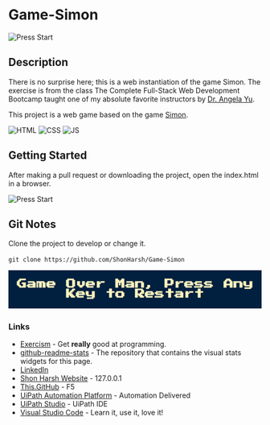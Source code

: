 # Game-Simon

![Press Start](images/Game-Simon-Buttons.png)

## Description

There is no surprise here; this is a web instantiation of the game Simon. The exercise is from the class The Complete Full-Stack Web Development Bootcamp taught one of my absolute favorite instructors by [Dr. Angela Yu](https://www.udemy.com/user/4b4368a3-b5c8-4529-aa65-2056ec31f37e/).

This project is a web game based on the game [Simon](<https://en.wikipedia.org/wiki/Simon_(game)>).

<img src="https://shonharsh.github.io/curriculum-vitae/images/Icon-HTML.png" alt="HTML" width="100"/>
<img src="https://shonharsh.github.io/curriculum-vitae/images/Icon-CSS.png" alt="CSS" width="100"/>
<img src="https://shonharsh.github.io/curriculum-vitae/images/Icon-JavaScript.png" alt="JS" width="100"/>

## Getting Started

After making a pull request or downloading the project, open the index.html in a browser.

![Press Start](images/Game-Simon-Start.png)

## Git Notes

Clone the project to develop or change it.

`git clone https://github.com/ShonHarsh/Game-Simon`

![Press Start](images/Game-Simon-GameOver.png)

### Links

- [Exercism](https://exercism.org/profiles/ShonHarsh) - Get **really** good at programming.
- [github-readme-stats](https://github.com/anuraghazra/github-readme-stats) - The repository that contains the visual stats widgets for this page.
- [LinkedIn](https://www.linkedin.com/in/shonharsh/)
- [Shon Harsh Website](https://shonharsh.github.io/curriculum-vitae/index.html) - 127.0.0.1
- [This.GitHub](https://github.com/shonharsh) - F5
- [UiPath Automation Platform](https://www.uipath.com/) - Automation Delivered
- [UiPath Studio](https://www.uipath.com/product/studio) - UiPath IDE
- [Visual Studio Code](https://code.visualstudio.com/) - Learn it, use it, love it!
